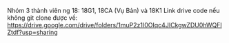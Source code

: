 Nhóm 3 thành viên ng 18: 18G1, 18CA (Vụ Bản) và 18K1
Link drive code nếu không git clone được về: https://drive.google.com/drive/folders/1muP2z1I0OIqc4JICkgwZDU0hWQFlZtdf?usp=sharing
